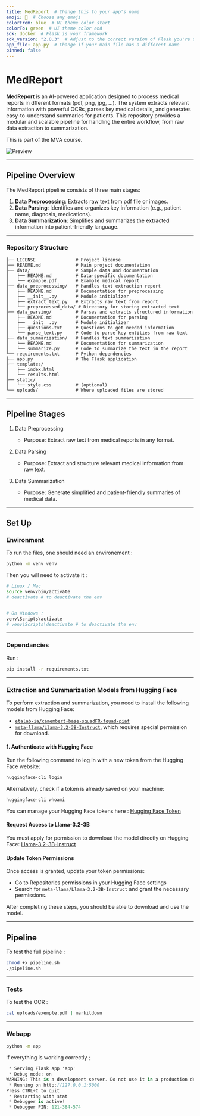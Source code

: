 ```yaml
---
title: MedReport  # Change this to your app's name
emoji: 🚀  # Choose any emoji
colorFrom: blue  # UI theme color start
colorTo: green  # UI theme color end
sdk: docker  # Flask is your framework
sdk_version: "2.0.3"  # Adjust to the correct version of Flask you're using
app_file: app.py  # Change if your main file has a different name
pinned: false
---
```



# MedReport

**MedReport** is an AI-powered application designed to process medical reports in dfferent formats (pdf, png, jpg, ...). The system extracts relevant information with powerful OCRs, parses key medical details, and generates easy-to-understand summaries for patients. This repository provides a modular and scalable pipeline for handling the entire workflow, from raw data extraction to summarization.

This is part of the MVA course.


![Preview](data/video/gif2.gif)


---

## **Pipeline Overview**

The MedReport pipeline consists of three main stages:

1. **Data Preprocessing**: Extracts raw text from pdf file or images.
2. **Data Parsing**: Identifies and organizes key information (e.g., patient name, diagnosis, medications).
3. **Data Summarization**: Simplifies and summarizes the extracted information into patient-friendly language.

---

### **Repository Structure**

```plaintext
├── LICENSE               # Project license
├── README.md             # Main project documentation
├── data/                 # Sample data and documentation
│   ├── README.md         # Data-specific documentation
│   └── example.pdf       # Example medical report
├── data_preprocessing/   # Handles text extraction report
│   ├── README.md         # Documentation for preprocessing
│   ├── __init__.py       # Module initializer
│   ├── extract_text.py   # Extracts raw text from report
│   └── preprocessed_data/ # Directory for storing extracted text
├── data_parsing/         # Parses and extracts structured information
│   ├── README.md         # Documentation for parsing
│   ├── __init__.py       # Module initializer
│   ├── questions.txt     # Questions to get needed information
│   └── parse_text.py     # Code to parse key entities from raw text
├── data_summarization/   # Handles text summarization
│   └── README.md         # Documentation for summarization
│   └── summarize.py      # Code to summarize the text in the report
└── requirements.txt      # Python dependencies
├── app.py                # The Flask application
├── templates/
│   ├── index.html
│   └── results.html
├── static/
│   └── style.css         # (optional)
└── uploads/              # Where uploaded files are stored
````
---

## Pipeline Stages
1. Data Preprocessing

    - Purpose: Extract raw text from medical reports in any format.

2. Data Parsing

    - Purpose: Extract and structure relevant medical information from raw text.

3. Data Summarization

    - Purpose: Generate simplified and patient-friendly summaries of medical data.

---

## Set Up

### Environment

To run the files, one should need an environement : 

```bash
python -m venv venv
```

Then you will need to activate it : 
```bash
# Linux / Mac
source venv/bin/activate
# deactivate # to deactivate the env


# On Windows : 
venv\Scripts\activate
# venv\Scripts\deactivate # to deactivate the env
```

---

### Dependancies

Run : 
```bash
pip install -r requirements.txt
```
---

### Extraction and Summarization Models from Hugging Face

To perform extraction and summarization, you need to install the following models from Hugging Face:

- [`etalab-ia/camembert-base-squadFR-fquad-piaf`](https://huggingface.co/etalab-ia/camembert-base-squadFR-fquad-piaf)
- [`meta-llama/Llama-3.2-3B-Instruct`](https://huggingface.co/meta-llama/Llama-3.2-3B-Instruct), which requires special permission for download.

#### 1. Authenticate with Hugging Face
Run the following command to log in with a new token from the Hugging Face website:

```bash
huggingface-cli login

```
Alternatively, check if a token is already saved on your machine:

```bash
huggingface-cli whoami
```
You can manage your Hugging Face tokens here : [Hugging Face Token](https://huggingface.co/settings/tokens)


#### Request Access to Llama-3.2-3B
You must apply for permission to download the model directly on Hugging Face: [Llama-3.2-3B-Instruct](https://huggingface.co/meta-llama/Llama-3.2-3B-Instruct)

#### Update Token Permissions
Once access is granted, update your token permissions:
- Go to Repositories permissions in your Hugging Face settings
- Search for `meta-llama/Llama-3.2-3B-Instruct` and grant the necessary permissions.

After completing these steps, you should be able to download and use the model.

---

## Pipeline 

To test the full pipeline : 
```bash
chmod +x pipeline.sh
./pipeline.sh
```

---

### Tests

To test the OCR : 
```bash
cat uploads/exemple.pdf | markitdown
```
---
### Webapp 

```bash
python -m app
```


if everything is working correctly ; 

```csharp
 * Serving Flask app 'app'
 * Debug mode: on
WARNING: This is a development server. Do not use it in a production deployment. Use a production WSGI server instead.
 * Running on http://127.0.0.1:5000
Press CTRL+C to quit
 * Restarting with stat
 * Debugger is active!
 * Debugger PIN: 121-384-574
```

